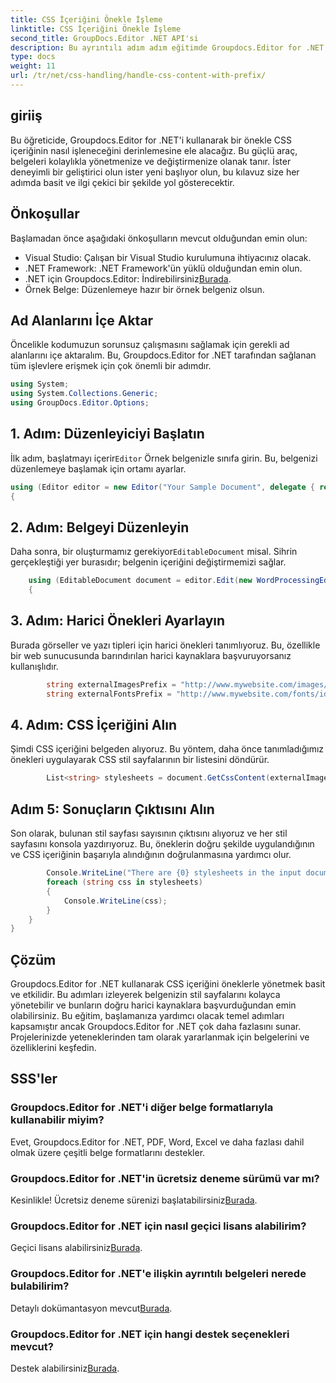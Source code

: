 ```yaml
---
title: CSS İçeriğini Önekle İşleme
linktitle: CSS İçeriğini Önekle İşleme
second_title: GroupDocs.Editor .NET API'si
description: Bu ayrıntılı adım adım eğitimde Groupdocs.Editor for .NET'i kullanarak ön ek içeren CSS içeriğini nasıl işleyeceğinizi öğrenin. Her seviyedeki geliştiriciler için mükemmeldir.
type: docs
weight: 11
url: /tr/net/css-handling/handle-css-content-with-prefix/
---
```

## giriiş
Bu öğreticide, Groupdocs.Editor for .NET'i kullanarak bir önekle CSS içeriğinin nasıl işleneceğini derinlemesine ele alacağız. Bu güçlü araç, belgeleri kolaylıkla yönetmenize ve değiştirmenize olanak tanır. İster deneyimli bir geliştirici olun ister yeni başlıyor olun, bu kılavuz size her adımda basit ve ilgi çekici bir şekilde yol gösterecektir.
## Önkoşullar
Başlamadan önce aşağıdaki önkoşulların mevcut olduğundan emin olun:
- Visual Studio: Çalışan bir Visual Studio kurulumuna ihtiyacınız olacak.
- .NET Framework: .NET Framework'ün yüklü olduğundan emin olun.
-  .NET için Groupdocs.Editor: İndirebilirsiniz[Burada](https://releases.groupdocs.com/editor/net/).
- Örnek Belge: Düzenlemeye hazır bir örnek belgeniz olsun.
## Ad Alanlarını İçe Aktar
Öncelikle kodumuzun sorunsuz çalışmasını sağlamak için gerekli ad alanlarını içe aktaralım. Bu, Groupdocs.Editor for .NET tarafından sağlanan tüm işlevlere erişmek için çok önemli bir adımdır.
```csharp
using System;
using System.Collections.Generic;
using GroupDocs.Editor.Options;
```
## 1. Adım: Düzenleyiciyi Başlatın
 İlk adım, başlatmayı içerir`Editor` Örnek belgenizle sınıfa girin. Bu, belgenizi düzenlemeye başlamak için ortamı ayarlar.
```csharp
using (Editor editor = new Editor("Your Sample Document", delegate { return new WordProcessingLoadOptions(); }))
{
```
## 2. Adım: Belgeyi Düzenleyin
Daha sonra, bir oluşturmamız gerekiyor`EditableDocument` misal. Sihrin gerçekleştiği yer burasıdır; belgenin içeriğini değiştirmemizi sağlar.
```csharp
    using (EditableDocument document = editor.Edit(new WordProcessingEditOptions()))
    {
```
## 3. Adım: Harici Önekleri Ayarlayın
Burada görseller ve yazı tipleri için harici önekleri tanımlıyoruz. Bu, özellikle bir web sunucusunda barındırılan harici kaynaklara başvuruyorsanız kullanışlıdır.
```csharp
        string externalImagesPrefix = "http://www.mywebsite.com/images/id = ";
        string externalFontsPrefix = "http://www.mywebsite.com/fonts/id = ";
```
## 4. Adım: CSS İçeriğini Alın
Şimdi CSS içeriğini belgeden alıyoruz. Bu yöntem, daha önce tanımladığımız önekleri uygulayarak CSS stil sayfalarının bir listesini döndürür.
```csharp
        List<string> stylesheets = document.GetCssContent(externalImagesPrefix, externalFontsPrefix);
```
## Adım 5: Sonuçların Çıktısını Alın
Son olarak, bulunan stil sayfası sayısının çıktısını alıyoruz ve her stil sayfasını konsola yazdırıyoruz. Bu, öneklerin doğru şekilde uygulandığının ve CSS içeriğinin başarıyla alındığının doğrulanmasına yardımcı olur.
```csharp
        Console.WriteLine("There are {0} stylesheets in the input document", stylesheets.Count);
        foreach (string css in stylesheets)
        {
            Console.WriteLine(css);
        }
    }
}
```
## Çözüm
Groupdocs.Editor for .NET kullanarak CSS içeriğini öneklerle yönetmek basit ve etkilidir. Bu adımları izleyerek belgenizin stil sayfalarını kolayca yönetebilir ve bunların doğru harici kaynaklara başvurduğundan emin olabilirsiniz. Bu eğitim, başlamanıza yardımcı olacak temel adımları kapsamıştır ancak Groupdocs.Editor for .NET çok daha fazlasını sunar. Projelerinizde yeteneklerinden tam olarak yararlanmak için belgelerini ve özelliklerini keşfedin.
## SSS'ler
### Groupdocs.Editor for .NET'i diğer belge formatlarıyla kullanabilir miyim?
Evet, Groupdocs.Editor for .NET, PDF, Word, Excel ve daha fazlası dahil olmak üzere çeşitli belge formatlarını destekler.
### Groupdocs.Editor for .NET'in ücretsiz deneme sürümü var mı?
 Kesinlikle! Ücretsiz deneme sürenizi başlatabilirsiniz[Burada](https://releases.groupdocs.com/).
### Groupdocs.Editor for .NET için nasıl geçici lisans alabilirim?
 Geçici lisans alabilirsiniz[Burada](https://purchase.groupdocs.com/temporary-license/).
### Groupdocs.Editor for .NET'e ilişkin ayrıntılı belgeleri nerede bulabilirim?
 Detaylı dokümantasyon mevcut[Burada](https://reference.groupdocs.com/editor/net/).
### Groupdocs.Editor for .NET için hangi destek seçenekleri mevcut?
 Destek alabilirsiniz[Burada](https://forum.groupdocs.com/c/editor/20).